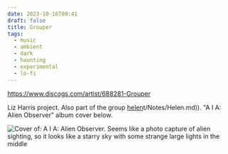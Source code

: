 ```yaml
---
date: 2023-10-16T09:41
draft: false
title: Grouper
tags:
  - music
  - ambient
  - dark
  - haunting
  - experimental
  - lo-fi
---
```


https://www.discogs.com/artist/688281-Grouper

Liz Harris project. Also part of the group [helen](content/Notes/helen.md)t/Notes/Helen.md)). "A I A: Alien Observer" album cover below.

![Cover of: A I A: Alien Observer. Seems like a photo capture of alien sighting, so it looks like a starry sky with some strange large lights in the middle](Grouper-1697192484691.jpeg)
